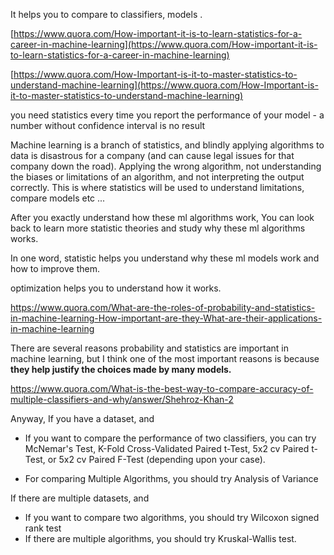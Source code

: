 It helps you to compare to classifiers, models .



[https://www.quora.com/How-important-it-is-to-learn-statistics-for-a-career-in-machine-learning](https://www.quora.com/How-important-it-is-to-learn-statistics-for-a-career-in-machine-learning)

[https://www.quora.com/How-Important-is-it-to-master-statistics-to-understand-machine-learning](https://www.quora.com/How-Important-is-it-to-master-statistics-to-understand-machine-learning)

you need statistics every time you report the performance of your model  - a number without confidence interval is no result

Machine learning is a branch of statistics, and blindly applying algorithms to data is disastrous for a company \(and can cause legal issues for that company down the road\). Applying the wrong algorithm, not understanding the biases or limitations of an algorithm, and not interpreting the output correctly. This is where statistics will be used to understand limitations, compare models etc ...



After you exactly understand how these ml algorithms work, You can look back to learn more statistic theories and study why these ml algorithms works.

In one word, statistic helps you understand why these ml models work and how to improve them.

optimization helps you to understand how it works.



https://www.quora.com/What-are-the-roles-of-probability-and-statistics-in-machine-learning-How-important-are-they-What-are-their-applications-in-machine-learning

There are several reasons probability and statistics are important in machine learning, but I think one of the most important reasons is because **they help justify the choices made by many models.**

https://www.quora.com/What-is-the-best-way-to-compare-accuracy-of-multiple-classifiers-and-why/answer/Shehroz-Khan-2



Anyway, If you have a dataset, and

  


* If you want to compare the performance of two classifiers, you can try McNemar's Test, K-Fold Cross-Validated Paired t-Test, 5x2 cv Paired t-Test, or 5x2 cv Paired F-Test \(depending upon your case\).
 
* For comparing Multiple Algorithms, you should try Analysis of Variance

  


If there are multiple datasets, and

  


* If you want to compare two algorithms, you should try Wilcoxon signed rank test
* If there are multiple algorithms, you should try Kruskal-Wallis test.



